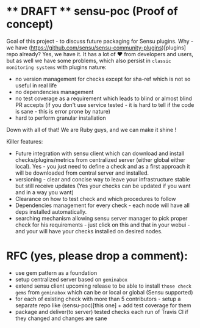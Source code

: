 ** DRAFT ** sensu-poc (Proof of concept)
=========

Goal of this project - to discuss future packaging for Sensu plugins.
Why - we have (https://github.com/sensu/sensu-community-plugins)[plugins] repo already? Yes, we have it. It has a lot of :heart: from developers and users, but as well we have some problems, which also persist in `classic monitoring systems` with plugins nature:

* no version management for checks except for sha-ref which is not so useful in real life
* no dependencies management
* no test coverage as a requirement which leads to blind or almost blind PR accepts (if you don't use service tested - it is hard to tell if the code is sane - this is error prone by nature)
* hard to perform granular installation

Down with all of that! We are Ruby guys, and we can make it shine !

Killer features:

* Future integration with sensu client which can download and install checks/plugins/metrics from centralized server (either global either local). Yes - you just need to define a check and as a first approach it will be downloaded from central server and installed.
* versioning - clear and concise way to leave your infrastructure stable but still receive updates (Yes your checks can be updated if you want and in a way you want)
* Clearance on how to test check and which procedures to follow
* Dependencies management for every check - each node will have all deps installed automatically.
* searching mechanism allowing sensu server manager to pick proper check for his requirements - just click on this and that in your webui - and your will have your checks installed on desired nodes.

# RFC (yes, please drop a comment):

* use gem pattern as a foundation
* setup centralized server based on `geminabox`
* extend sensu client upcoming release to be able to install `those check gems` from `geminabox` which can be or local or global (Sensu supported)
* for each of existing check with more than 5 contributors - setup a separate repo like (sensu-poc)[this one] + add test coverage for them
* package and deliver(to server) tested checks each run of Travis CI if they changed and changes are sane

